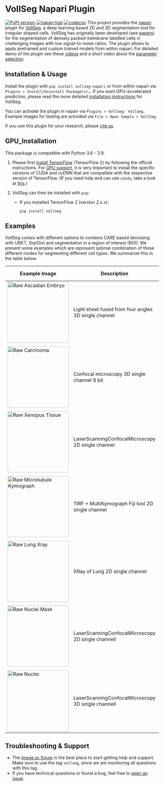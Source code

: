 # VollSeg Napari Plugin

[![PyPI version](https://img.shields.io/pypi/v/vollseg-napari.svg)](https://pypi.org/project/vollseg-napari)
[![napari hub](https://img.shields.io/endpoint?url=https://api.napari-hub.org/shields/vollseg-napari)](https://napari-hub.org/plugins/vollseg-napari)
[![codecov](https://codecov.io/gh/kapoorlab/napari-vollseg/branch/main/graph/badge.svg)](https://codecov.io/gh/kapoorlab/napari-vollseg)
This project provides the [napari](https://napari.org/) plugin for [VollSeg](https://github.com/kapoorlab/vollseg), a deep learning based 2D and 3D segmentation tool for irregular shaped cells. VollSeg has originally been developed (see [papers](http://conference.scipy.org/proceedings/scipy2021/varun_kapoor.html)) for the segmentation of densely packed membrane labelled cells in challenging images with low signal-to-noise ratios. The plugin allows to apply pretrained and custom trained models from within napari.
For detailed demo of the plugin see these [videos](youtu.be/W_gKrLWKNpQ) and a short video about the [parameter selection](https://www.youtube.com/watch?v=7tQMn_u8_7s&t=1s) 


## Installation & Usage

Install the plugin with `pip install vollseg-napari` or from within napari via `Plugins > Install/Uninstall Package(s)…`. If you want GPU-accelerated prediction, please read the more detailed [installation instructions](https://github.com/kapoorlab/vollseg-napari#gpu_installation) for VollSeg.

You can activate the plugin in napari via `Plugins > VollSeg: VollSeg`. Example images for testing are provided via `File > Open Sample > VollSeg`.

If you use this plugin for your research, please [cite us](http://conference.scipy.org/proceedings/scipy2021/varun_kapoor.html).

## GPU_Installation

This package is compatible with Python 3.6 - 3.9.

1. Please first [install TensorFlow](https://www.tensorflow.org/install)
(TensorFlow 2) by following the official instructions.
For [GPU support](https://www.tensorflow.org/install/gpu), it is very
important to install the specific versions of CUDA and cuDNN that are
compatible with the respective version of TensorFlow. (If you need help and can use `conda`, take a look at [this](https://github.com/CSBDeep/CSBDeep/tree/master/extras#conda-environment).)

2. *VollSeg* can then be installed with `pip`:

    - If you installed TensorFlow 2 (version *2.x.x*):

          pip install vollseg


## Examples

VollSeg comes with different options to combine CARE based denoising with UNET, StarDist and segmentation in a region of interest (ROI). We present some examples which are represent optimal combination of these different modes for segmenting different cell types. We summarize this in the table below:

| Example Image | Description | Training Data | Trained Model | GT image   | Optimal combination  | Notebook Code | Model Prediction | Metrics |
| --- | --- |--- | --- |--- | --- |--- | --- | --- |
| <img src="https://github.com/kapoorlab/vollseg-napari/blob/main/vollseg_napari/images/Ascadian_raw.png"  title="Raw Ascadian Embryo" width="200">| Light sheet fused from four angles 3D single channel| [Training Data ~320 GB](https://figshare.com/articles/dataset/Astec-half-Pm1_Cut_at_2-cell_stage_half_Phallusia_mammillata_embryo_live_SPIM_imaging_stages_6-16_/11309570?backTo=/s/765d4361d1b073beedd5)| [UNET model](https://zenodo.org/record/6337699) |<img src="https://github.com/kapoorlab/vollseg-napari/blob/main/vollseg_napari/images/Ascadian_GT.png" title="GT Ascadian Embryo" width="200"> | UNET model, slice_merge = False | [Colab Notebook](https://github.com/kapoorlab/VollSeg/blob/main/examples/Predict/Colab_VollSeg_Ascadian_Embryo.ipynb) |<img src="https://github.com/kapoorlab/vollseg-napari/blob/main/vollseg_napari/images/Ascadian_pred.png" title="Prediction Ascadian Embryo" width="200" > | <img src="https://github.com/kapoorlab/vollseg-napari/blob/main/vollseg_napari/images/Metrics_Ascadian.png" title="Metrics Ascadian Embryo" width="200" >  |
|  |  | | | | | | |  |
| <img src="https://github.com/kapoorlab/vollseg-napari/blob/main/vollseg_napari/images/Carcinoma_raw.png"  title="Raw Carcinoma" width="200">| Confocal microscopy 3D single channel 8 bit| [Training Data](https://zenodo.org/record/5904082#.Yi8-BnrMJD8)| [Denoising Model](https://zenodo.org/record/5910645/) and [StarDist Model](https://zenodo.org/record/6354077/) |<img src="https://github.com/kapoorlab/vollseg-napari/blob/main/vollseg_napari/images/Carcinoma_GT.png" title="GT Carcinoma" width="200"> | StarDist model + Denoising Model, dounet = False | [Colab Notebook](https://github.com/kapoorlab/VollSeg/blob/main/examples/Predict/Colab_VollSeg_Mamary_gland.ipynb) |<img src="https://github.com/kapoorlab/vollseg-napari/blob/main/vollseg_napari/images/Carcinoma_pred.png" title="Prediction Carcinoma Cells" width="200" > | <img src="https://github.com/kapoorlab/vollseg-napari/blob/main/vollseg_napari/images/Metrics_carcinoma.png" title="Metrics Carcinoma Cells" width="200" >  |
|  |  | | | | | | |  |
| <img src="https://github.com/kapoorlab/vollseg-napari/blob/main/vollseg_napari/images/Xenopus_tissue_raw.png"  title="Raw Xenopus Tissue" width="200">| LaserScanningConfocalMicroscopy 2D single channel| [Dataset](https://zenodo.org/record/6076614#.YjBaNnrMJD8)| [UNET Model](https://zenodo.org/record/6060378/)  |<img src="https://github.com/kapoorlab/vollseg-napari/blob/main/vollseg_napari/images/Xenopus_tissue_GT.png" title="GT Xenopus Tissue" width="200"> | UNET model| [Colab Notebook](https://github.com/kapoorlab/VollSeg/blob/main/examples/Predict/Colab_VollSeg_tissue_segmentation.ipynb) |<img src="https://github.com/kapoorlab/vollseg-napari/blob/main/vollseg_napari/images/Xenopus_tissue_pred.png" title="Prediction Xenopus Tissue" width="200" > | No Metrics  |
|  |  | | | | | | |  |
| <img src="https://github.com/kapoorlab/vollseg-napari/blob/main/vollseg_napari/images/microtubule_kymo_raw.png"  title="Raw Microtubule Kymograph" width="200">| TIRF + MultiKymograph Fiji tool 2D single channel| [Training Dataset](https://zenodo.org/record/6355705/files/Microtubule_edgedetector_training.zip)| [UNET Model](https://zenodo.org/record/6355705/)  |<img src="https://github.com/kapoorlab/vollseg-napari/blob/main/vollseg_napari/images/microtubule_kymo_GT.png" title="GT Microtubule Kymograph" width="200"> | UNET model| [Colab Notebook](https://github.com/kapoorlab/VollSeg/blob/main/examples/Predict/Colab_Microtubule_kymo_segmentation.ipynb) |<img src="https://github.com/kapoorlab/vollseg-napari/blob/main/vollseg_napari/images/microtubule_kymo_pred.png" title="Prediction Microtubule Kymographe" width="200" > | No Metrics  |
|  |  | | | | | | |  |
| <img src="https://github.com/kapoorlab/vollseg-napari/blob/main/vollseg_napari/images/lung_xray_raw.png"  title="Raw Lung Xray" width="200">| XRay of Lung 2D single channel| [Training Dataset](https://www.kaggle.com/nikhilpandey360/lung-segmentation-from-chest-x-ray-dataset)| [UNET Model](https://zenodo.org/record/6060177/)  |<img src="https://github.com/kapoorlab/vollseg-napari/blob/main/vollseg_napari/images/lung_xray_GT.png" title="GT Lung Xray" width="200"> | UNET model| [Colab Notebook](https://github.com/kapoorlab/VollSeg/blob/main/examples/Predict/Colab_Microtubule_kymo_segmentation.ipynb) |<img src="https://github.com/kapoorlab/vollseg-napari/blob/main/vollseg_napari/images/lung_xray_pred.png" title="Prediction Lung Xray" width="200" > | <img src="https://github.com/kapoorlab/vollseg-napari/blob/main/vollseg_napari/images/Metrics_lung_xray.png" title="Metrics Lung Xray" width="200" >   |
|  |  | | | | | | |  |
| <img src="https://github.com/kapoorlab/vollseg-napari/blob/main/vollseg_napari/images/nuclei_mask_raw.png"  title="Raw Nuclei Mask" width="200">| LaserScanningConfocalMicroscopy 2D single channell| [Test Dataset](https://zenodo.org/record/6359349/)|Private |<img src="https://github.com/kapoorlab/vollseg-napari/blob/main/vollseg_napari/images/nuclei_mask_GT.png" title="GT Nuclei Mask" width="200"> | UNET model| [Colab Notebook](https://github.com/kapoorlab/VollSeg/blob/main/examples/Predict/Colab_Microtubule_kymo_segmentation.ipynb) |<img src="https://github.com/kapoorlab/vollseg-napari/blob/main/vollseg_napari/images/nuclei_mask_pred.png" title="Prediction Nuclei Mask" width="200" > | No metrics   |
|  |  | | | | | | |  |
| <img src="https://github.com/kapoorlab/vollseg-napari/blob/main/vollseg_napari/images/nuclei_raw.png"  title="Raw Nuclei" width="200">| LaserScanningConfocalMicroscopy 3D single channell| [Test Dataset](https://zenodo.org/record/6359295/)|Private |<img src="https://github.com/kapoorlab/vollseg-napari/blob/main/vollseg_napari/images/nuclei_GT.png" title="GT Nuclei" width="200"> | UNET model + StarDist model + ROI model| [Colab Notebook](https://github.com/kapoorlab/VollSeg/blob/main/examples/Predict/Colab_VollSeg_star_roi.ipynb) |<img src="https://github.com/kapoorlab/vollseg-napari/blob/main/vollseg_napari/images/nuclei_pred.png" title="Prediction Nuclei" width="200" > |  <img src="https://github.com/kapoorlab/vollseg-napari/blob/main/vollseg_napari/images/Metrics_nuclei.png" title="Metrics Nuclei" width="200" >   |


## Troubleshooting & Support

- The [image.sc forum](https://forum.image.sc/tag/vollseg) is the best place to start getting help and support. Make sure to use the tag `vollseg`, since we are monitoring all questions with this tag.
- If you have technical questions or found a bug, feel free to [open an issue](https://github.com/kapoorlab/vollseg-napari/issues).

